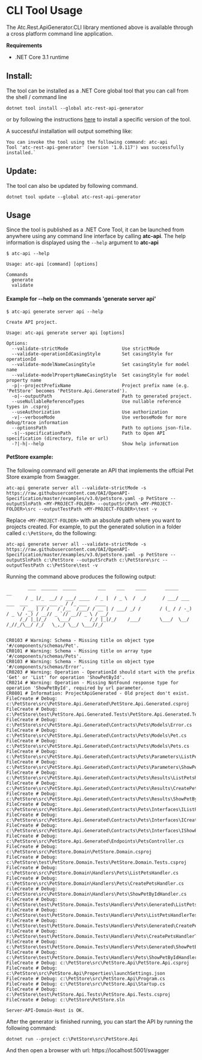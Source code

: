 # CLI Tool Usage

The Atc.Rest.ApiGenerator.CLI library mentioned above is available through a cross platform command line application.

**Requirements**
- .NET Core 3.1 runtime

## Install:

The tool can be installed as a .NET Core global tool that you can call from the shell / command line
```
dotnet tool install --global atc-rest-api-generator
```
or by following the instructions [here](https://www.nuget.org/packages/atc-rest-api-generator/) to install a specific version of the tool.

A successful installation will output something like:
```
You can invoke the tool using the following command: atc-api
Tool 'atc-rest-api-generator' (version '1.0.117') was successfully installed.`
```

## Update:

The tool can also be updated by following command.
```
dotnet tool update --global atc-rest-api-generator
```

## Usage

Since the tool is published as a .NET Core Tool, it can be launched from anywhere using any command line interface by calling **atc-api**. The help information is displayed using the `--help` argument to **atc-api**

```
$ atc-api --help

Usage: atc-api [command] [options]

Commands
  generate
  validate
```

#### Example for --help on the commands 'generate server api'
```
$ atc-api generate server api --help

Create API project.

Usage: atc-api generate server api [options]

Options:
  --validate-strictMode                    Use strictMode
  --validate-operationIdCasingStyle        Set casingStyle for operationId
  --validate-modelNameCasingStyle          Set casingStyle for model name
  --validate-modelPropertyNameCasingStyle  Set casingStyle for model property name
  -p|--projectPrefixName                   Project prefix name (e.g. 'PetStore' becomes 'PetStore.Api.Generated').
  -o|--outputPath                          Path to generated project.
  --useNullableReferenceTypes              Use nullable reference types in .csproj
  --useAuthorization                       Use authorization
  -v|--verboseMode                         Use verboseMode for more debug/trace information
  --optionsPath                            Path to options json-file.
  -s|--specificationPath                   Path to Open API specification (directory, file or url)
  -?|-h|--help                             Show help information
```

#### PetStore example:

The following command will generate an API that implements the offcial Pet Store example from Swagger.

```
atc-api generate server all --validate-strictMode -s https://raw.githubusercontent.com/OAI/OpenAPI-Specification/master/examples/v3.0/petstore.yaml -p PetStore --outputSlnPath <MY-PROJECT-FOLDER> --outputSrcPath <MY-PROJECT-FOLDER>\src --outputTestPath <MY-PROJECT-FOLDER>\test -v
```

Replace `<MY-PROJECT-FOLDER>` with an absolute path where you want to projects created. For example,
to put the generated solution in a folder called `c:\PetStore`, do the following:

```
atc-api generate server all --validate-strictMode -s https://raw.githubusercontent.com/OAI/OpenAPI-Specification/master/examples/v3.0/petstore.yaml -p PetStore --outputSlnPath c:\PetStore --outputSrcPath c:\PetStore\src --outputTestPath c:\PetStore\test -v
```

Running the command above produces the following output:

```
        ___  ______  _____        ___    ___    ____       _____                              __
       / _ |/_  __/ / ___/ ____  / _ |  / _ \  /  _/      / ___/ ___   ___  ___   ____ ___ _ / /_ ___   ____
      / __ | / /   / /__  /___/ / __ | / ___/ _/ /       / (_ / / -_) / _ \/ -_) / __// _ `// __// _ \ / __/
     /_/ |_|/_/    \___/       /_/ |_|/_/    /___/       \___/  \__/ /_//_/\__/ /_/   \_,_/ \__/ \___//_/


CR0103 # Warning: Schema - Missing title on object type '#/components/schemas/Pet'.
CR0101 # Warning: Schema - Missing title on array type '#/components/schemas/Pets'.
CR0103 # Warning: Schema - Missing title on object type '#/components/schemas/Error'.
CR0203 # Warning: Operation - OperationId should start with the prefix 'Get' or 'List' for operation 'ShowPetById'.
CR0214 # Warning: Operation - Missing NotFound response type for operation 'ShowPetById', required by url parameter.
CR0801 # Information: ProjectApiGenerated - Old project don't exist.
FileCreate # Debug: c:\PetStore\src\PetStore.Api.Generated\PetStore.Api.Generated.csproj
FileCreate # Debug: c:\PetStore\test\PetStore.Api.Generated.Tests\PetStore.Api.Generated.Tests.csproj
FileCreate # Debug: c:\PetStore\src\PetStore.Api.Generated\Contracts\Pets\Models\Error.cs
FileCreate # Debug: c:\PetStore\src\PetStore.Api.Generated\Contracts\Pets\Models\Pet.cs
FileCreate # Debug: c:\PetStore\src\PetStore.Api.Generated\Contracts\Pets\Models\Pets.cs
FileCreate # Debug: c:\PetStore\src\PetStore.Api.Generated\Contracts\Pets\Parameters\ListPetsParameters.cs
FileCreate # Debug: c:\PetStore\src\PetStore.Api.Generated\Contracts\Pets\Parameters\ShowPetByIdParameters.cs
FileCreate # Debug: c:\PetStore\src\PetStore.Api.Generated\Contracts\Pets\Results\ListPetsResult.cs
FileCreate # Debug: c:\PetStore\src\PetStore.Api.Generated\Contracts\Pets\Results\CreatePetsResult.cs
FileCreate # Debug: c:\PetStore\src\PetStore.Api.Generated\Contracts\Pets\Results\ShowPetByIdResult.cs
FileCreate # Debug: c:\PetStore\src\PetStore.Api.Generated\Contracts\Pets\Interfaces\IListPetsHandler.cs
FileCreate # Debug: c:\PetStore\src\PetStore.Api.Generated\Contracts\Pets\Interfaces\ICreatePetsHandler.cs
FileCreate # Debug: c:\PetStore\src\PetStore.Api.Generated\Contracts\Pets\Interfaces\IShowPetByIdHandler.cs
FileCreate # Debug: c:\PetStore\src\PetStore.Api.Generated\Endpoints\PetsController.cs
FileCreate # Debug: c:\PetStore\src\PetStore.Domain\PetStore.Domain.csproj
FileCreate # Debug: c:\PetStore\test\PetStore.Domain.Tests\PetStore.Domain.Tests.csproj
FileCreate # Debug: c:\PetStore\src\PetStore.Domain\Handlers\Pets\ListPetsHandler.cs
FileCreate # Debug: c:\PetStore\src\PetStore.Domain\Handlers\Pets\CreatePetsHandler.cs
FileCreate # Debug: c:\PetStore\src\PetStore.Domain\Handlers\Pets\ShowPetByIdHandler.cs
FileCreate # Debug: c:\PetStore\test\PetStore.Domain.Tests\Handlers\Pets\Generated\ListPetsHandlerGeneratedTests.cs
FileCreate # Debug: c:\PetStore\test\PetStore.Domain.Tests\Handlers\Pets\ListPetsHandlerTests.cs
FileCreate # Debug: c:\PetStore\test\PetStore.Domain.Tests\Handlers\Pets\Generated\CreatePetsHandlerGeneratedTests.cs
FileCreate # Debug: c:\PetStore\test\PetStore.Domain.Tests\Handlers\Pets\CreatePetsHandlerTests.cs
FileCreate # Debug: c:\PetStore\test\PetStore.Domain.Tests\Handlers\Pets\Generated\ShowPetByIdHandlerGeneratedTests.cs
FileCreate # Debug: c:\PetStore\test\PetStore.Domain.Tests\Handlers\Pets\ShowPetByIdHandlerTests.cs
FileCreate # Debug: c:\PetStore\src\PetStore.Api\PetStore.Api.csproj
FileCreate # Debug: c:\PetStore\src\PetStore.Api\Properties\launchSettings.json
FileCreate # Debug: c:\PetStore\src\PetStore.Api\Program.cs
FileCreate # Debug: c:\PetStore\src\PetStore.Api\Startup.cs
FileCreate # Debug: c:\PetStore\test\PetStore.Api.Tests\PetStore.Api.Tests.csproj
FileCreate # Debug: c:\PetStore\PetStore.sln

Server-API-Domain-Host is OK.
```

After the generator is finished running, you can start the API by running the following command:

```
dotnet run --project c:\PetStore\src\PetStore.Api
```

And then open a browser with url: https://localhost:5001/swagger
